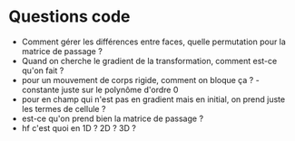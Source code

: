 # Questions code

- Comment gérer les différences entre faces, quelle permutation pour la matrice de passage ?
- Quand on cherche le gradient de la transformation, comment est-ce qu'on fait ?
- pour un mouvement de corps rigide, comment on bloque ça ? - constante juste sur le polynôme d'ordre 0
- pour en champ qui n'est pas en gradient mais en initial, on prend juste les termes de cellule ?
- est-ce qu'on prend bien la matrice de passage ?
- hf c'est quoi en 1D ? 2D ? 3D ?
<!-- - le coefficient de stabilisation c'est juste un coefficient devant la matrice ? -->
